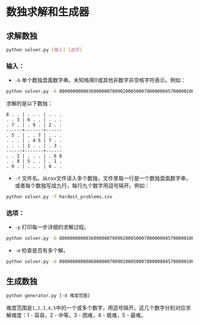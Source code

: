 # 数独求解和生成器

## 求解数独

```bash
python solver.py [输入] [选项]
```

### 输入：

- `-b` 单个数独盘面数字串。未知格用0或其他非数字非空格字符表示。例如：
```bash
python solver.py -b 800000000003600000070090200050007000000045700000100030001000068008500010090000400
```
求解的是以下数独：
```
8 . . | . . . | . . .
. . 3 | 6 . . | . . .
. 7 . | . 9 . | 2 . .
------+-------+------
. 5 . | . . 7 | . . .
. . . | . 4 5 | 7 . .
. . . | 1 . . | . 3 .
------+-------+------
. . 1 | . . . | . 6 8
. . 8 | 5 . . | . 1 .
. 9 . | . . . | 4 . .
```

- `-f` 文件名。从csv文件读入多个数独，文件里每一行是一个数独盘面数字串，或者每个数独写成九行，每行九个数字用逗号隔开。例如：
```bash
python solver.py -f hardest_problems.csv
```

### 选项：

- `-p` 打印每一步详细的求解过程。

```bash
python solver.py -b 800000000003600000070090200050007000000045700000100030001000068008500010090000400 -p
```

- `-m` 检查是否有多个解。

```bash
python solver.py -b 800000000000600000070090200050007000000045700000100030001000068008500010090000400 -m
```

## 生成数独

```bash
python generator.py [-d 难度范围]
```

难度范围是`1,2,3,4,5`中的一个或多个数字，用逗号隔开。这几个数字分别对应求解难度：1 - 容易，2 - 中等，3 - 困难，4 - 极难，5 - 最难。
